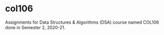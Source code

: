 # col106
Assignments for Data Structures &amp; Algorithms (DSA) course named COL106 done in Semester 2, 2020-21.
